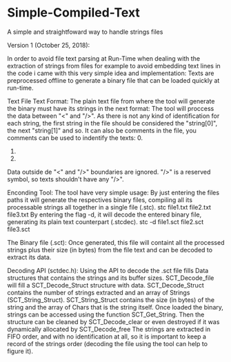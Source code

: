 # Simple-Compiled-Text
A simple and straightfoward way to handle strings files

Version 1 (October 25, 2018): 

  In order to avoid file text parsing at Run-Time when dealing with the extraction of strings from files for example to avoid embedding text lines in the code i came with this very simple idea and implementation: Texts are preprocessed offline to generate a binary file that can be loaded quickly at run-time.
  
Text File Text Format:
The plain text file from where the tool will generate the binary must have its strings in the next format:
<AaBbCcDdEe/>
The tool will proccess the data between "<" and "/>".
As there is not any kind of identification for each string, the first string in the file should be considered the "string[0]", the next "string[1]" and so. It can also be comments in the file, you comments can be used to indentify the texts:
0. <AaBbCcDdEe/>
1. <AAABBBCCCDDDEEE/>
2. <aabbccddee/>
Data outside de "<" and "/>" boundaries are ignored.
"/>" is a reserved symbol, so texts shouldn't have any "/>".

Enconding Tool:
The tool have very simple usage:
By just entering the files paths it will generate the respectives binary files, compiling all its processable strings all together in a single file (.stc).
stc file1.txt file2.txt file3.txt
By entering the flag -d, it will decode the entered binary file, generating its plain text counterpart (.stcdec).
stc -d file1.sct file2.sct file3.sct

The Binary file (.sct):
Once generated, this file will containt all the processed strings plus their size (in bytes) from the file text and can be decoded to extract its data.

Decoding API (sctdec.h):
Using the API to decode the .sct file fills Data structures that contains the strings and its buffer sizes.
SCT_Decode_file will fill a SCT_Decode_Struct structure with data.
SCT_Decode_Struct contains the number of strings extracted and an array of Strings (SCT_String_Struct).
SCT_String_Struct contains the size (in bytes) of the string and the array of Chars that is the string itself.
Once loaded the binary, strings can be accessed using the function SCT_Get_String.
Then the structure can be cleaned by SCT_Decode_clear or even destroyed if it was dynamically allocated by SCT_Decode_free
The strings are extracted in FIFO order, and with no identification at all, so it is important to keep a record of the strings order (decoding the file using the tool can help to figure it).
